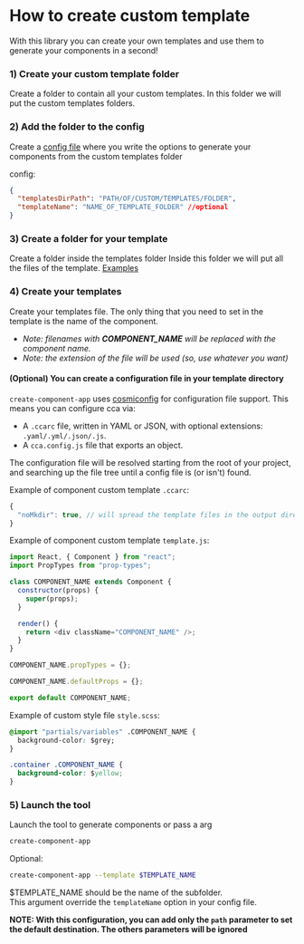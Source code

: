 # How to create custom template

With this library you can create your own templates and use them to generate your components in a second!

### 1) Create your custom template folder

Create a folder to contain all your custom templates.
In this folder we will put the custom templates folders.

### 2) Add the folder to the config

Create a [config file](https://github.com/CVarisco/create-component-app#you-can-create-components-based-on-a-configuration-file-in-your-current-project-directory) where you write the options to generate your components from the custom templates folder

config:

```json
{
  "templatesDirPath": "PATH/OF/CUSTOM/TEMPLATES/FOLDER",
  "templateName": "NAME_OF_TEMPLATE_FOLDER" //optional
}
```

### 3) Create a folder for your template

Create a folder inside the templates folder
Inside this folder we will put all the files of the template.
[Examples](https://github.com/CVarisco/create-component-app/tree/master/templates)

### 4) Create your templates

Create your templates file.
The only thing that you need to set in the template is the name of the component.

* _Note: filenames with **COMPONENT_NAME** will be replaced with the component name._
* _Note: the extension of the file will be used (so, use whatever you want)_

#### (Optional) You can create a configuration file in your template directory

`create-component-app` uses [cosmiconfig](https://github.com/davidtheclark/cosmiconfig) for configuration file support.
This means you can configure cca via:

* A `.ccarc` file, written in YAML or JSON, with optional extensions: `.yaml/.yml/.json/.js`.
* A `cca.config.js` file that exports an object.

The configuration file will be resolved starting from the root of your project,
and searching up the file tree until a config file is (or isn't) found.

Example of component custom template `.ccarc`:

```js
{
  "noMkdir": true, // will spread the template files in the output directory
}
```

Example of component custom template `template.js`:

```javascript
import React, { Component } from "react";
import PropTypes from "prop-types";

class COMPONENT_NAME extends Component {
  constructor(props) {
    super(props);
  }

  render() {
    return <div className="COMPONENT_NAME" />;
  }
}

COMPONENT_NAME.propTypes = {};

COMPONENT_NAME.defaultProps = {};

export default COMPONENT_NAME;
```

Example of custom style file `style.scss`:

```css
@import "partials/variables" .COMPONENT_NAME {
  background-color: $grey;
}

.container .COMPONENT_NAME {
  background-color: $yellow;
}
```

### 5) Launch the tool

Launch the tool to generate components or pass a arg

```bash
create-component-app
```

Optional:

```bash
create-component-app --template $TEMPLATE_NAME
```

$TEMPLATE_NAME should be the name of the subfolder.  
This argument override the `templateName` option in your config file.

**NOTE: With this configuration, you can add only the `path` parameter to set the default destination. The others parameters will be ignored**
